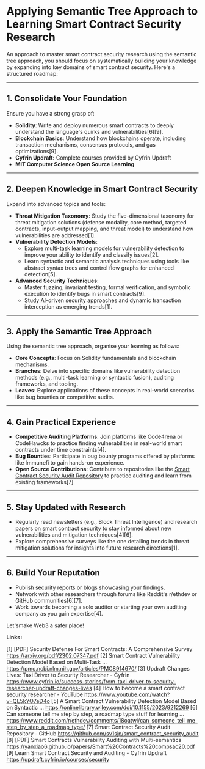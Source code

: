 # Applying Semantic Tree Approach to Learning Smart Contract Security Research

An approach to master smart contract security research using the semantic tree approach, you should focus on systematically building your knowledge by expanding into key domains of smart contract security. Here's a structured roadmap:

---

## **1. Consolidate Your Foundation**
Ensure you have a strong grasp of:
- **Solidity**: Write and deploy numerous smart contracts to deeply understand the language's quirks and vulnerabilities[6][9].
- **Blockchain Basics**: Understand how blockchains operate, including transaction mechanisms, consensus protocols, and gas optimizations[9].
- **Cyfrin Updraft:** Complete courses provided by Cyfrin Updraft
- **MIT Computer Science Open Source Learning** 

---

## **2. Deepen Knowledge in Smart Contract Security**
Expand into advanced topics and tools:
- **Threat Mitigation Taxonomy**: Study the five-dimensional taxonomy for threat mitigation solutions (defense modality, core method, targeted contracts, input-output mapping, and threat model) to understand how vulnerabilities are addressed[1].
- **Vulnerability Detection Models**:
  - Explore multi-task learning models for vulnerability detection to improve your ability to identify and classify issues[2].
  - Learn syntactic and semantic analysis techniques using tools like abstract syntax trees and control flow graphs for enhanced detection[5].
- **Advanced Security Techniques**:
  - Master fuzzing, invariant testing, formal verification, and symbolic execution to identify bugs in smart contracts[9].
  - Study AI-driven security approaches and dynamic transaction interception as emerging trends[1].

---

## **3. Apply the Semantic Tree Approach**
Using the semantic tree approach, organise your learning as follows:
- **Core Concepts**: Focus on Solidity fundamentals and blockchain mechanisms.
- **Branches**: Delve into specific domains like vulnerability detection methods (e.g., multi-task learning or syntactic fusion), auditing frameworks, and tooling.
- **Leaves**: Explore applications of these concepts in real-world scenarios like bug bounties or competitive audits.

---

## **4. Gain Practical Experience**
- **Competitive Auditing Platforms**: Join platforms like Code4rena or CodeHawcks to practice finding vulnerabilities in real-world smart contracts under time constraints[4].
- **Bug Bounties**: Participate in bug bounty programs offered by platforms like Immunefi to gain hands-on experience.
- **Open Source Contributions**: Contribute to repositories like the [Smart Contract Security Audit Repository](https://github.com/sv1sjp/smart_contract_security_audit) to practice auditing and learn from existing frameworks[7].

---

## **5. Stay Updated with Research**
- Regularly read newsletters (e.g., Block Threat Intelligence) and research papers on smart contract security to stay informed about new vulnerabilities and mitigation techniques[4][6].
- Explore comprehensive surveys like the one detailing trends in threat mitigation solutions for insights into future research directions[1].

---

## **6. Build Your Reputation**
- Publish security reports or blogs showcasing your findings.
- Network with other researchers through forums like Reddit's r/ethdev or GitHub communities[6][7].
- Work towards becoming a solo auditor or starting your own auditing company as you gain expertise[4].

Let'smake Web3 a safer place!

**Links:**

[1] [PDF] Security Defense For Smart Contracts: A Comprehensive Survey https://arxiv.org/pdf/2302.07347.pdf
[2] Smart Contract Vulnerability Detection Model Based on Multi-Task ... https://pmc.ncbi.nlm.nih.gov/articles/PMC8914670/
[3] Updraft Changes Lives: Taxi Driver to Security Researcher - Cyfrin https://www.cyfrin.io/success-stories/from-taxi-driver-to-security-researcher-updraft-changes-lives
[4] How to become a smart contract security researcher - YouTube https://www.youtube.com/watch?v=QL5kYO7eD4o
[5] A Smart Contract Vulnerability Detection Model Based on Syntactic ... https://onlinelibrary.wiley.com/doi/10.1155/2023/9212269
[6] Can someone tell me step by step, a roadmap type stuff for learning ... https://www.reddit.com/r/ethdev/comments/18oatwj/can_someone_tell_me_step_by_step_a_roadmap_type/
[7] Smart Contract Security Audit Repository - GitHub https://github.com/sv1sjp/smart_contract_security_audit
[8] [PDF] Smart Contracts Vulnerability Auditing with Multi-semantics https://yanxiao6.github.io/papers/Smart%20Contracts%20compsac20.pdf
[9] Learn Smart Contract Security and Auditing - Cyfrin Updraft https://updraft.cyfrin.io/courses/security


